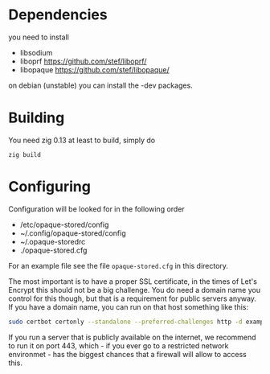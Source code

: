 # Dependencies

you need to install

 - libsodium
 - liboprf https://github.com/stef/liboprf/
 - libopaque https://github.com/stef/libopaque/

on debian (unstable) you can install the -dev packages.

# Building

You need zig 0.13 at least to build, simply do

  `zig build`

# Configuring

Configuration will be looked for in the following order

  - /etc/opaque-stored/config
  - ~/.config/opaque-stored/config
  - ~/.opaque-storedrc
  - ./opaque-stored.cfg

For an example file see the file `opaque-stored.cfg` in this directory.

The most important is to have a proper SSL certificate, in the times of Let's
Encrypt this should not be a big challenge. You do need a domain name you
control for this though, but that is a requirement for public servers
anyway. If you have a domain name, you can run on that host something like
this:

```sh
sudo certbot certonly --standalone --preferred-challenges http -d example.com
```

If you run a server that is publicly available on the internet, we recommend to
run it on port 443, which - if you ever go to a restricted network environmet -
has the biggest chances that a firewall will allow to access this.
